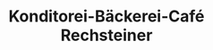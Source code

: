 ---
title: "Konditorei-Bäckerei-Café Rechsteiner"
url: /samnaun-dorf/konditorei-baeckerei-cafe-rechsteiner/
shop: Bäckerei
---